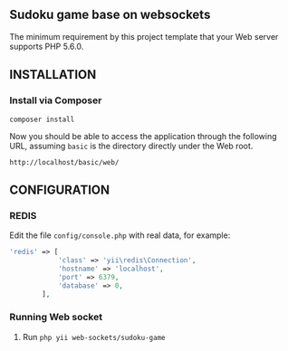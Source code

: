 
Sudoku game base on websockets
------------

The minimum requirement by this project template that your Web server supports PHP 5.6.0.


INSTALLATION
------------

### Install via Composer

~~~
composer install
~~~

Now you should be able to access the application through the following URL, assuming `basic` is the directory
directly under the Web root.

~~~
http://localhost/basic/web/
~~~


CONFIGURATION
-------------

### REDIS

Edit the file `config/console.php` with real data, for example:

```php
'redis' => [
            'class' => 'yii\redis\Connection',
            'hostname' => 'localhost',
            'port' => 6379,
            'database' => 0,
        ],
```



### Running Web socket

 
1. Run `php yii web-sockets/sudoku-game`

